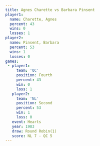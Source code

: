```yaml
---
title: Agnes Charette vs Barbara Pinsent
player1:                
  name: Charette, Agnes 
  percent: 43           
  wins: 0               
  losses: 1             
player2:                
  name: Pinsent, Barbara
  percent: 53           
  wins: 1               
  losses: 0             
games:
 - player1:          
     team: 'QC'      
     position: Fourth
     percent: 43     
     win: 0          
     loss: 1         
   player2:          
     team: 'NL'      
     position: Second
     percent: 53     
     win: 1          
     loss: 0         
   event: Hearts       
   year: 1983          
   draw: Round Robin(1)
   score: NL 7 - QC 5  
---
```

